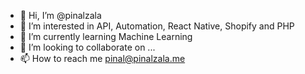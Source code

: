 - 👋 Hi, I’m @pinalzala
- 👀 I’m interested in API, Automation, React Native, Shopify and PHP
- 🌱 I’m currently learning Machine Learning
- 💞️ I’m looking to collaborate on ...
- 📫 How to reach me pinal@pinalzala.me

<!---
pinalzala/pinalzala is a ✨ special ✨ repository because its `README.md` (this file) appears on your GitHub profile.
You can click the Preview link to take a look at your changes.
--->
